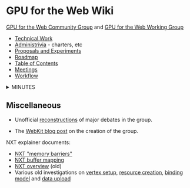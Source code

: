 # GPU for the Web Wiki

[GPU for the Web Community Group](https://www.w3.org/community/gpu/) and [GPU for the Web Working Group](https://www.w3.org/2020/gpu/)

- [Technical Work](https://github.com/gpuweb/gpuweb)
- [Administrivia](https://github.com/gpuweb/admin) - charters, etc
- [Proposals and Experiments](https://github.com/gpuweb/gpuweb/wiki/Proposals---Experiments)
- [Roadmap](https://github.com/gpuweb/gpuweb/wiki/Roadmap)
- [Table of Contents](https://github.com/gpuweb/gpuweb/wiki/Table-of-Contents)
- [Meetings](https://github.com/gpuweb/gpuweb/wiki/Meetings)
- [Workflow](https://github.com/gpuweb/gpuweb/wiki/Workflow)

<details><summary>MINUTES</summary>
<p>

## Minutes

Also see Google Drive directories with raw minutes for:

- [GPU Web meetings](https://drive.google.com/drive/folders/0B6yb23j9HAmDSDNTcWM0a0lxRU0)
- [WGSL meetings](https://drive.google.com/drive/u/1/folders/1VWJ8tQx6lSLu3hNlNpJrZguk6vLVnoVq)

### 2022

- [[GPU Web 2022-03-30|Minutes 2022-03-30]]
- [[GPU Web 2022-03-23|Minutes 2022-03-23]]
- [[GPU Web 2022-03-16|Minutes 2022-03-16]]
- [[GPU Web 2022-03-09|Minutes 2022-03-09]]
- [[GPU Web 2022-03-02|Minutes 2022-03-02]]
- [[GPU Web 2022-02-23|Minutes 2022-02-23]]
- [[GPU Web 2022-02-16|Minutes 2022-02-16]]
- [[GPU Web 2022-02-02|Minutes 2022-02-02]]
- [[GPU Web 2022-01-26|Minutes 2022-01-26]]
- [[GPU Web 2022-01-19|Minutes 2022-01-19]]
- [[GPU Web 2022-01-12|Minutes 2022-01-12]]

### 2021

- [[GPU Web 2021-12-15|Minutes 2021-12-15]]
- [[GPU Web 2021-12-08|Minutes 2021-12-08]]
- [[GPU Web 2021-12-01|Minutes 2021-12-01]]
- [[GPU Web 2021-11-17|Minutes 2021-11-17]]
- [[GPU Web 2021-11-10|Minutes 2021-11-10]]
- [[GPU Web 2021-11-03|Minutes 2021-11-03]]
- [[GPU Web 2021-10-25|Minutes 2021-10-25]]
- [[GPU Web 2021-10-18|Minutes 2021-10-18]]
- [[GPU Web 2021-10-11|Minutes 2021-10-11]]
- [[GPU Web 2021-10-04|Minutes 2021-10-04]]
- [[GPU Web 2021-09-27|Minutes 2021-09-27]]
- [[GPU Web 2021-09-20|Minutes 2021-09-20]]
- [[GPU Web 2021-09-13|Minutes 2021-09-13]]
- [[GPU Web 2021-08-30|Minutes 2021-08-30]]
- [[GPU Web 2021-08-23|Minutes 2021-08-23]]
- [[GPU Web 2021-08-16|Minutes 2021-08-16]]
- [[GPU Web 2021-08-09|Minutes 2021-08-09]]
- [[GPU Web 2021-08-02|Minutes 2021-08-02]]
- [[GPU Web 2021-07-26|Minutes 2021-07-26]]
- [[GPU Web 2021-07-19|Minutes 2021-07-19]]
- [[GPU Web 2021-07-12|Minutes 2021-07-12]]
- [[GPU Web 2021-06-21|Minutes 2021-06-21]]
- [[GPU Web 2021-06-14|Minutes 2021-06-14]]
- [[GPU Web 2021-06-07|Minutes 2021-06-07]]
- [[GPU Web 2021-05-17|Minutes 2021-05-17]]
- [[GPU Web 2021-05-10|Minutes 2021-05-10]]
- [[GPU Web 2021-05-03|Minutes 2021-05-03]]
- [[GPU Web 2021-04-26|Minutes 2021-04-26]]
- [[GPU Web 2021-04-19|Minutes 2021-04-19]]
- [[GPU Web 2021-04-12|Minutes 2021-04-12]]
- [[GPU Web 2021-03-22|Minutes 2021-03-22]]
- [[GPU Web 2021-03-15|Minutes 2021-03-15]]
- [[GPU Web 2021-03-08|Minutes 2021-03-08]]
- [[GPU Web 2021-02-24 VF2F Day 3]]
- [[GPU Web 2021-02-23 VF2F Day 2]]
- [[GPU Web 2021-02-22 VF2F Day 1]]
- [[GPU Web 2021-02-08|Minutes 2021-02-08]]
- [[GPU Web 2021-02-01|Minutes 2021-02-01]]
- [[GPU Web 2021-01-25|Minutes 2021-01-25]]
- [[GPU Web 2021-01-11|Minutes 2021-01-11]]

### 2020

- [[GPU Web 2020-12-21|Minutes 2020-12-21]]
- [[GPU Web 2020-12-14|Minutes 2020-12-14]]
- [[GPU Web 2020-12-07|Minutes 2020-12-07]]
- [[WGSL 2020-12-01]]
- [[WGSL 2020-11-30]]
- [[GPU Web 2020-11-23|Minutes 2020-11-23]]
- [[WGSL 2020-11-17]]
- [[GPU Web 2020-11-16]]
- [[WGSL 2020-11-10]]
- [[GPU Web 2020-11-09]]
- [[WGSL 2020-11-03]]
- [[GPU Web 2020-11-02]]
- [[GPU Web 2020-10-21 VF2F Day 3]]
- [[GPU Web 2020-10-21 VF2F Day 2]]
- [[GPU Web 2020-10-19 VF2F Day 1]]
- [[WGSL 2020-10-13]]
- [[WGSL 2020-10-06]]
- [[GPU Web 2020-10-05]]
- [[WGSL 2020-09-29]]
- [[GPU Web 2020-09-28]]
- [[WGSL 2020-09-22]]
- [[GPU Web 2020-09-21]]
- [[WGSL 2020-09-15]]
- [[GPU Web 2020-09-14]]
- [[WGSL 2020-09-08]]
- [[WGSL 2020-09-01]]
- [[WGSL 2020-08-25]]
- [[GPU Web 2020-08-24]]
- [[WGSL 2020-08-18]]
- [[GPU Web 2020-08-17]]
- [[WGSL 2020-08-11]]
- [[WGSL 2020-08-04]]
- [[GPU Web 2020-08-03]]
- [[WGSL 2020-07-28]]
- [[GPU Web 2020-07-27]]
- [[WGSL 2020-07-21]]
- [[GPU Web 2020-07-20]]
- [[WGSL 2020-07-14]]
- [[GPU Web 2020-07-13]]
- [[WGSL 2020-07-07]]
- [[GPU Web 2020-07-06]]
- [[GPU Web 2020-06-24 VF2F Day 3]]
- [[GPU Web 2020-06-23 VF2F Day 2]]
- [[WGSL 2020-06-23 Virtual F2F]]
- [[GPU Web 2020-06-22 VF2F Day 1]]
- [[WGSL 2020-06-16]]
- [[GPU Web 2020-06-15]]
- [[WGSL 2020-06-09]]
- [[GPU Web 2020-06-08]]
- [[WGSL 2020-06-02]]
- [[GPU Web 2020-06-01]]
- [[WGSL 2020-05-26]]
- [[WGSL 2020-05-19]]
- [[GPU Web 2020-05-18]]
- [[WGSL 2020-05-12]]
- [[GPU Web 2020-05-11]]
- [[WGSL 2020-05-05]]
- [[GPU Web 2020-05-04]]
- [[WGSL 2020-04-28]]
- [[GPU Web 2020-04-27]]
- [[WGSL 2020-04-21]]
- [[GPU Web 2020-04-20]]
- [[WGSL 2020-04-14]]
- [[GPU Web 2020-04-13]]
- [[WGSL 2020-04-07]]
- [[GPU Web 2020-04-06]]
- [[WGSL 2020-03-31]]
- [[GPU Web 2020-03-30]]
- [[WGSL 2020-03-24]]
- [[GPU Web 2020-03-23]]
- [[WGSL 2020-03-17]]
- [[GPU Web 2020-03-16]]
- [[WGSL 2020-03-10]]
- [[GPU Web 2020-03-09]]
- [[WGSL 2020-03-03]]
- [[GPU Web 2020-03-02]]
- [[GPU Web 2020-02-24]]
- [[GPU Web 2020-02-13 Redmond F2F Day 2]]
- [[GPU Web 2020-02-12 Redmond F2F Day 1]]
- [[GPU Web 2020-02-03]]
- [[GPU Web 2020-01-27]]
- [[GPU Web 2020-01-13]]
- [[GPU Web 2020-01-06]]

### 2019

- [[GPU Web 2019-12-16|Minutes 2019-12-16]]
- [[GPU Web 2019-12-09|Minutes 2019-12-09]]
- [[GPU Web 2019-12-02|Minutes 2019-12-02]]
- [[GPU Web 2019-11-25|Minutes 2019-11-25]]
- [[GPU Web 2019-11-18|Minutes 2019-11-18]]
- [[GPU Web 2019-11-11|Minutes 2019-11-11]]
- [[GPU Web 2019-11-04|Minutes 2019-11-04]]
- [[GPU Web 2019-10-28|Minutes 2019-10-28]]
- [[GPU Web 2019-10-21|Minutes 2019-10-21]]
- [[GPU Web 2019-10-14|Minutes 2019-10-14]]
- [[GPU Web 2019-10-07|Minutes 2019-10-07]]
- [[GPU Web 2019-09-27 New Orleans F2F Day 2|Minutes 2019-09-27]]
- [[GPU Web 2019-09-26 New Orleans F2F Day 1|Minutes 2019-09-26]]
- [[WebGPU / Vulkan 2019-09-24 |Minutes 2019-09-24]]
- [[GPU Web 2019-09-16|Minutes 2019-09-16]]
- [[GPU Web 2019-09-09|Minutes 2019-09-09]]
- [[GPU Web 2019-08-26|Minutes 2019-08-26]]
- [[GPU Web 2019-08-19|Minutes 2019-08-19]]
- [[GPU Web 2019-08-12|Minutes 2019-08-12]]
- [[GPU Web 2019-08-05|Minutes 2019-08-05]]
- [[GPU Web 2019-07-22|Minutes 2019-07-22]]
- [[GPU Web 2019-07-15|Minutes 2019-07-15]]
- [[GPU Web 2019-07-08|Minutes 2019-07-08]]
- [[GPU Web 2019-07-01|Minutes 2019-07-01]]
- [[GPU Web 2019-06-24|Minutes 2019-06-24]]
- [[GPU Web 2019-06-17|Minutes 2019-06-17]]
- [[GPU Web 2019-06-10|Minutes 2019-06-10]]
- [[GPU Web 2019-06-03|Minutes 2019-06-03]]
- [[GPU Web 2019-05-16 Mountain View F2F Day 2|Minutes 2019-05-16]]
- [[GPU Web 2019-05-15 Mountain View F2F Day 1|Minutes 2019-05-15]]
- [[GPU Web 2019-05-06|Minutes 2019-05-06]]
- [[GPU Web 2019-04-29|Minutes 2019-04-29]]
- [[GPU Web 2019-04-15|Minutes 2019-04-15]]
- [[GPU Web 2019-04-08|Minutes 2019-04-08]]
- [[GPU Web 2019-04-01|Minutes 2019-04-01]]
- [[GPU Web 2019-03-25|Minutes 2019-03-25]]
- [[GPU Web 2019-03-18|Minutes 2019-03-18]]
- [[GPU Web 2019-03-11|Minutes 2019-03-11]]
- [[GPU Web 2019-03-04|Minutes 2019-03-04]]
- [[GPU Web 2019-02-25|Minutes 2019-02-25]]
- [[GPU Web 2019-02-11|Minutes 2019-02-11]]
- [[GPU Web 2019-02-04|Minutes 2019-02-04]]
- [[GPU Web 2019-01-23 San Diego F2F Day 2|Minutes 2019-01-23]]
- [[GPU Web 2019-01-22 San Diego F2F Day 1|Minutes 2019-01-22]]
- [[WebGPU / Vulkan Portability 2019-01-21|Minutes 2019-01-21]]
- [[GPU Web 2019-01-14|Minutes 2019-01-14]]
- [[GPU Web 2019-01-07|Minutes 2019-01-07]]

### 2018

- [[GPU Web 2018-12-17|Minutes 2018-12-17]]
- [[GPU Web 2018-12-10|Minutes 2018-12-10]]
- [[GPU Web 2018-12-03|Minutes 2018-12-03]]
- [[GPU Web 2018-11-26|Minutes 2018-11-26]]
- [[GPU Web 2018-11-12|Minutes 2018-11-12]]
- [[GPU Web 2018-11-05|Minutes 2018-11-05]]
- [[GPU Web 2018-10-29|Minutes 2018-10-29]]
- [[GPU Web 2018-10-22|Minutes 2018-10-22]]
- [[GPU Web 2018-10-15|Minutes 2018-10-15]]
- [[GPU Web 2018-10-08|Minutes 2018-10-08]]
- [[GPU Web 2018-09-27 Apple Park F2F|Minutes 2018-09-27]]
- [[GPU Web 2018-09-17|Minutes 2018-09-17]]
- [[GPU Web 2018-09-10|Minutes 2018-09-10]]
- [[GPU Web 2018-08-27|Minutes 2018-08-27]]
- [[GPU Web 2018-08-20|Minutes 2018-08-20]]
- [[GPU Web 2018-08-08|Minutes 2018-08-08]]
- [[GPU Web 2018-08-01|Minutes 2018-08-01]]
- [[GPU Web 2018-07-25|Minutes 2018-07-25]]
- [[GPU Web 2018-07-18|Minutes 2018-07-18]]
- [[GPU Web 2018-07-11|Minutes 2018-07-11]]
- [[GPU Web 2018-06-27|Minutes 2018-06-27]]
- [[GPU Web 2018-06-20|Minutes 2018-06-20]]
- [[GPU Web 2018-06-13|Minutes 2018-06-13]]
- [[GPU Web 2018-05-30|Minutes 2018-05-30]]
- [[GPU Web 2018-05-23|Minutes 2018-05-23]]
- [[GPU Web 2018-05-16|Minutes 2018-05-16]]
- [[GPU Web 2018-05-09|Minutes 2018-05-09]]
- [[GPU Web 2018-04-24 Montreal F2F|Minutes 2018-04-24]]
- [[GPU Web 2018-04-18|Minutes 2018-04-18]]
- [[GPU Web 2018-04-11|Minutes 2018-04-11]]
- [[GPU Web 2018-04-04|Minutes 2018-04-04]]
- [[GPU Web 2018-03-28|Minutes 2018-03-28]]
- [[GPU Web 2018-03-14|Minutes 2018-03-14]]
- [[GPU Web 2018-03-07|Minutes 2018-03-07]]
- [[GPU Web 2018-02-28|Minutes 2018-02-28]]
- [[GPU Web 2018-02-21|Minutes 2018-02-21]]
- [[GPU Web 2018-02-14|Minutes 2018-02-14]]
- [[GPU Web 2018-02-07|Minutes 2018-02-07]]
- [[GPU Web 2018-01-31|Minutes 2018-01-31]]
- [[GPU Web 2018-01-24|Minutes 2018-01-24]]
- [[GPU Web 2018-01-17|Minutes 2018-01-17]]
- [[GPU Web 2018-01-10|Minutes 2018-01-10]]

### 2017

- [2017-12-13](https://docs.google.com/document/d/1wG9BRLUSw4FbpnvqieK--jTWaNnuaahtA0VBIvHdA5c/)
- [2017-12-06](https://lists.w3.org/Archives/Public/public-gpu/2017Dec/0012.html)
- [2017-11-29](https://lists.w3.org/Archives/Public/public-gpu/2017Dec/0001.html)
- [2017-11-15](https://lists.w3.org/Archives/Public/public-gpu/2017Nov/0035.html)
- [2017-11-07 TPAC with WASM CG](https://lists.w3.org/Archives/Public/public-gpu/2017Nov/0001.html)
- [2017-11-01](https://lists.w3.org/Archives/Public/public-gpu/2017Nov/0000.html)
- [2017-10-25](https://lists.w3.org/Archives/Public/public-gpu/2017Oct/0028.html)
- [2017-10-18](https://lists.w3.org/Archives/Public/public-gpu/2017Oct/0005.html)
- [2017-10-11](https://lists.w3.org/Archives/Public/public-gpu/2017Oct/0002.html)
- [2017-10-04](https://lists.w3.org/Archives/Public/public-gpu/2017Oct/0001.html)
- [2017-09-22 Chicago F2F](https://lists.w3.org/Archives/Public/public-gpu/2017Sep/0015.html)
- [2017-09-13](https://lists.w3.org/Archives/Public/public-gpu/2017Sep/0014.html)
- [2017-09-06](https://lists.w3.org/Archives/Public/public-gpu/2017Sep/0000.html)
- [2017-08-30](https://lists.w3.org/Archives/Public/public-gpu/2017Aug/0073.html)
- [2017-08-23](https://lists.w3.org/Archives/Public/public-gpu/2017Aug/0053.html)
- [2017-08-16](https://lists.w3.org/Archives/Public/public-gpu/2017Aug/0001.html)
- [2017-07-26](https://lists.w3.org/Archives/Public/public-gpu/2017Jul/0004.html)
- [2017-07-19](https://lists.w3.org/Archives/Public/public-gpu/2017Jul/0003.html)
- [2017-07-12](https://lists.w3.org/Archives/Public/public-gpu/2017Jul/0002.html)
- [2017-06-28](https://lists.w3.org/Archives/Public/public-gpu/2017Jun/0009.html)
- [2017-06-21](https://lists.w3.org/Archives/Public/public-gpu/2017Jun/0005.html)
- [2017-06-14](https://lists.w3.org/Archives/Public/public-gpu/2017Jun/0004.html)
- [2017-06-07](https://lists.w3.org/Archives/Public/public-gpu/2017Jun/0003.html)
- [2017-05-31](http://www.w3.org/mid/CAGdfWNOTK5kHw_6mAx4_VmpCqk1SyXGtK-u3_zkUUyBAAp7uZw@mail.gmail.com)
- [2017-05-24](http://www.w3.org/mid/CAGdfWNPW4uVGdBM6EPKAVTWY47dZdbz9EueLGNeAE=3HYVBtag@mail.gmail.com)
- [2017-05-17](http://www.w3.org/mid/CAGdfWNOPxi9CUg-ejzYXP4VUbc8cRTnSM0u-fEoUAkRUPVC-Ww@mail.gmail.com)
</p>
</details>

## Miscellaneous

- Unofficial [reconstructions](https://kvark.github.io/webgpu-debate/) of major debates in the group.

- The [WebKit blog post](https://webkit.org/blog/7380/next-generation-3d-graphics-on-the-web/) on the creation of the group.

NXT explainer documents:
 - [NXT "memory barriers"](https://docs.google.com/document/d/1k7lPmxP7M7MMQR4g210lNC5TPwmXCMLgKOQWNiuJxzA)
 - [NXT buffer mapping](https://docs.google.com/document/d/1HFzMMvDGHFtTgjNT0j-0SQ1fNU9R7woZ4JuNJdAXBjg/)
 - [NXT overview](https://docs.google.com/document/d/1-lAvR9GXaNJiqUIpm3N2XuGUWv_JrkpGizDN0bNq7wY) (old)
 - Various old investigations on [vertex setup](https://docs.google.com/document/d/1SIUpdg-6Xm5FFF1ktdBfnR5oRKjyPAfXir7Drui4cYM/), [resource creation](https://docs.google.com/document/d/1hK1SkTFkXJXPjyla0EEl1fOIwJSc6T41AV2mGiovyFU/), [binding model](https://docs.google.com/document/d/1_xeTnk6DlN7YmePQQAlnHndA043rgwBzUYtatk5y7kQ/) and [data upload](https://docs.google.com/document/d/1Mi9l14zG8HzJ5Z6107SdPhON0mq4d-3SUI8iS631nek)